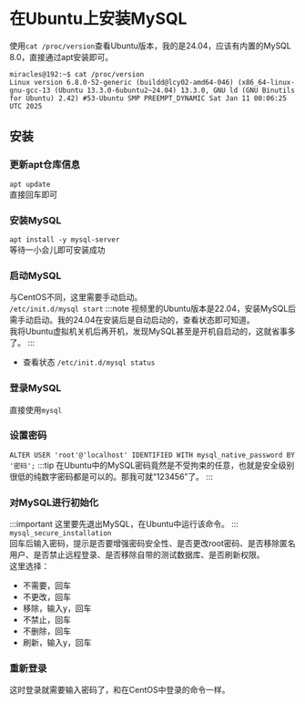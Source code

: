 # 在Ubuntu上安装MySQL
使用`cat /proc/version`查看Ubuntu版本，我的是24.04，应该有内置的MySQL 8.0，直接通过apt安装即可。
```
miracles@192:~$ cat /proc/version
Linux version 6.8.0-52-generic (buildd@lcy02-amd64-046) (x86_64-linux-gnu-gcc-13 (Ubuntu 13.3.0-6ubuntu2~24.04) 13.3.0, GNU ld (GNU Binutils for Ubuntu) 2.42) #53-Ubuntu SMP PREEMPT_DYNAMIC Sat Jan 11 00:06:25 UTC 2025
```
## 安装
### 更新apt仓库信息
`apt update`  
直接回车即可
### 安装MySQL
`apt install -y mysql-server`  
等待一小会儿即可安装成功
### 启动MySQL
与CentOS不同，这里需要手动启动。  
`/etc/init.d/mysql start`
:::note
视频里的Ubuntu版本是22.04，安装MySQL后需手动启动。我的24.04在安装后是自动启动的，查看状态即可知道。  
我将Ubuntu虚拟机关机后再开机，发现MySQL甚至是开机自启动的，这就省事多了。
:::
- 查看状态
`/etc/init.d/mysql status`
### 登录MySQL
直接使用`mysql`
### 设置密码
`ALTER USER 'root'@'localhost' IDENTIFIED WITH mysql_native_password BY '密码';`
:::tip
在Ubuntu中的MySQL密码竟然是不受拘束的任意，也就是安全级别很低的纯数字密码都是可以的。那我可就“123456”了。
:::
### 对MySQL进行初始化
:::important
这里要先退出MySQL，在Ubuntu中运行该命令。
:::
`mysql_secure_installation`  
回车后输入密码，提示是否要增强密码安全性、是否更改root密码、是否移除匿名用户、是否禁止远程登录、是否移除自带的测试数据库、是否刷新权限。  
这里选择：
- 不需要，回车
- 不更改，回车
- 移除，输入y，回车
- 不禁止，回车
- 不删除，回车
- 刷新，输入y，回车
### 重新登录
这时登录就需要输入密码了，和在CentOS中登录的命令一样。